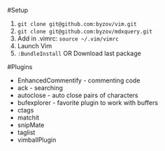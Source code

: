 #Setup
1. `git clone git@github.com:byzov/vim.git`
1. `git clone git@github.com:byzov/mdxquery.git`
1.  Add in .vimrc: `source ~/.vim/vimrc`
1. Launch Vim
1. `:BundleInstall`
OR
Download last package

#Plugins
* EnhancedCommentify - commenting code
* ack - searching
* autoclose - auto close pairs of characters
* bufexplorer - favorite plugin to work with buffers
* ctags
* matchit
* snipMate
* taglist
* vimballPlugin
